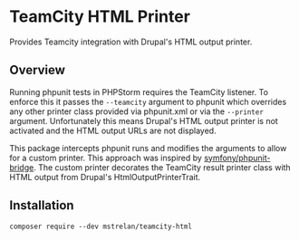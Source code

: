 # TeamCity HTML Printer

Provides Teamcity integration with Drupal's HTML output printer.

## Overview

Running phpunit tests in PHPStorm requires the TeamCity listener. To enforce this it passes the `--teamcity` argument to
phpunit which overrides any other printer class provided via phpunit.xml or via the `--printer` argument. Unfortunately
this means Drupal's HTML output printer is not activated and the HTML output URLs are not displayed.

This package intercepts phpunit runs and modifies the arguments to allow for a custom printer. This approach was
inspired by [symfony/phpunit-bridge](https://github.com/symfony/phpunit-bridge). The custom printer decorates the
TeamCity result printer class with HTML output from Drupal's HtmlOutputPrinterTrait.

## Installation

```shell
composer require --dev mstrelan/teamcity-html
```
